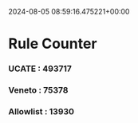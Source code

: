 2024-08-05 08:59:16.475221+00:00
# Rule Counter 
 ### UCATE : 493717

 ### Veneto : 75378

 ### Allowlist : 13930